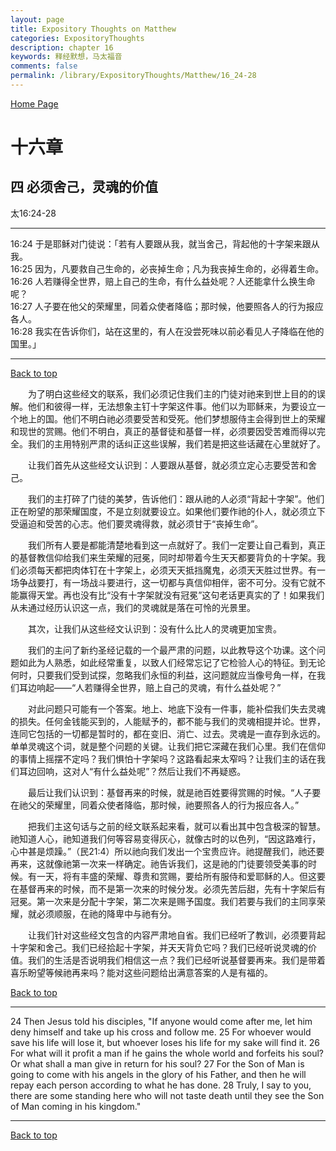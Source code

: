 ```yaml
---
layout: page
title: Expository Thoughts on Matthew
categories: ExpositoryThoughts
description: chapter 16
keywords: 释经默想，马太福音
comments: false
permalink: /library/ExpositoryThoughts/Matthew/16_24-28
---
```

[ Home Page ]({{site.baseurl}}/index) <br>

<a name="0"></a>
# 十六章 

## 四 必须舍己，灵魂的价值

太16:24-28

***

16:24 于是耶稣对门徒说：「若有人要跟从我，就当舍己，背起他的十字架来跟从我。<br>
16:25 因为，凡要救自己生命的，必丧掉生命；凡为我丧掉生命的，必得着生命。<br>
16:26 人若赚得全世界，赔上自己的生命，有什么益处呢？人还能拿什么换生命呢？<br>
16:27 人子要在他父的荣耀里，同着众使者降临；那时候，他要照各人的行为报应各人。<br>
16:28 我实在告诉你们，站在这里的，有人在没尝死味以前必看见人子降临在他的国里。」<br>

***

[Back to top](#0)

&emsp;&emsp;为了明白这些经文的联系，我们必须记住我们主的门徒对祂来到世上目的的误解。他们和彼得一样，无法想象主钉十字架这件事。他们以为耶稣来，为要设立一个地上的国。他们不明白祂必须要受苦和受死。他们梦想服侍主会得到世上的荣耀和现世的赏赐。他们不明白，真正的基督徒和基督一样，必须要因受苦难而得以完全。我们的主用特别严肃的话纠正这些误解，我们若是把这些话藏在心里就好了。

&emsp;&emsp;让我们首先从这些经文认识到：人要跟从基督，就必须立定心志要受苦和舍己。

&emsp;&emsp;我们的主打碎了门徒的美梦，告诉他们：跟从祂的人必须“背起十字架”。他们正在盼望的那荣耀国度，不是立刻就要设立。如果他们要作祂的仆人，就必须立下受逼迫和受苦的心志。他们要灵魂得救，就必须甘于“丧掉生命”。

&emsp;&emsp;我们所有人要是都能清楚地看到这一点就好了。我们一定要让自己看到，真正的基督教信仰给我们来生荣耀的冠冕，同时却带着今生天天都要背负的十字架。我们必须每天都把肉体钉在十字架上，必须天天抵挡魔鬼，必须天天胜过世界。有一场争战要打，有一场战斗要进行，这一切都与真信仰相伴，密不可分。没有它就不能赢得天堂。再也没有比“没有十字架就没有冠冕”这句老话更真实的了！如果我们从未通过经历认识这一点，我们的灵魂就是落在可怜的光景里。

&emsp;&emsp;其次，让我们从这些经文认识到：没有什么比人的灵魂更加宝贵。

&emsp;&emsp;我们的主问了新约圣经记载的一个最严肃的问题，以此教导这个功课。这个问题如此为人熟悉，如此经常重复，以致人们经常忘记了它检验人心的特征。到无论何时，只要我们受到试探，忽略我们永恒的利益，这问题就应当像号角一样，在我们耳边响起——“人若赚得全世界，赔上自己的灵魂，有什么益处呢？”

&emsp;&emsp;对此问题只可能有一个答案。地上、地底下没有一件事，能补偿我们失去灵魂的损失。任何金钱能买到的，人能赋予的，都不能与我们的灵魂相提并论。世界，连同它包括的一切都是暂时的，都在变旧、消亡、过去。灵魂是一直存到永远的。单单灵魂这个词，就是整个问题的关键。让我们把它深藏在我们心里。我们在信仰的事情上摇摆不定吗？我们惧怕十字架吗？这路看起来太窄吗？让我们主的话在我们耳边回响，这对人“有什么益处呢”？然后让我们不再疑惑。

&emsp;&emsp;最后让我们认识到：基督再来的时候，就是祂百姓要得赏赐的时候。“人子要在祂父的荣耀里，同着众使者降临，那时候，祂要照各人的行为报应各人。”

&emsp;&emsp;把我们主这句话与之前的经文联系起来看，就可以看出其中包含极深的智慧。祂知道人心，祂知道我们何等容易变得灰心，就像古时的以色列，“因这路难行，心中甚是烦躁。”（民21:4）所以祂向我们发出一个宝贵应许。祂提醒我们，祂还要再来，这就像祂第一次来一样确定。祂告诉我们，这是祂的门徒要领受美事的时候。有一天，将有丰盛的荣耀、尊贵和赏赐，要给所有服侍和爱耶稣的人。但这要在基督再来的时候，而不是第一次来的时候分发。必须先苦后甜，先有十字架后有冠冕。第一次来是分配十字架，第二次来是赐予国度。我们若要与我们的主同享荣耀，就必须顺服，在祂的降卑中与祂有分。

&emsp;&emsp;让我们针对这些经文包含的内容严肃地自省。我们已经听了教训，必须要背起十字架和舍己。我们已经拾起十字架，并天天背负它吗？我们已经听说灵魂的价值。我们的生活是否说明我们相信这一点？我们已经听说基督要再来。我们是带着喜乐盼望等候祂再来吗？能对这些问题给出满意答案的人是有福的。

[Back to top](#0)

***

24 Then Jesus told his disciples, "If anyone would come after me, let him deny himself and take up his cross and follow me. 25 For whoever would save his life will lose it, but whoever loses his life for my sake will find it. 26 For what will it profit a man if he gains the whole world and forfeits his soul? Or what shall a man give in return for his soul? 27 For the Son of Man is going to come with his angels in the glory of his Father, and then he will repay each person according to what he has done. 28 Truly, I say to you, there are some standing here who will not taste death until they see the Son of Man coming in his kingdom."

***

[Back to top](#0)
